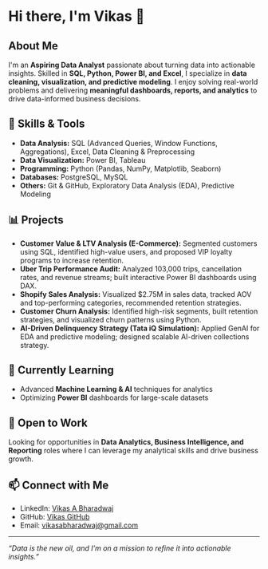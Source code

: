 # Hi there, I'm Vikas 👋

## About Me
I'm an **Aspiring Data Analyst** passionate about turning data into actionable insights. Skilled in **SQL, Python, Power BI, and Excel**, I specialize in **data cleaning, visualization, and predictive modeling**. I enjoy solving real-world problems and delivering **meaningful dashboards, reports, and analytics** to drive data-informed business decisions.

## 🚀 Skills & Tools
- **Data Analysis:** SQL (Advanced Queries, Window Functions, Aggregations), Excel, Data Cleaning & Preprocessing  
- **Data Visualization:** Power BI, Tableau  
- **Programming:** Python (Pandas, NumPy, Matplotlib, Seaborn)  
- **Databases:** PostgreSQL, MySQL  
- **Others:** Git & GitHub, Exploratory Data Analysis (EDA), Predictive Modeling  

## 📊 Projects
- **Customer Value & LTV Analysis (E-Commerce):** Segmented customers using SQL, identified high-value users, and proposed VIP loyalty programs to increase retention.  
- **Uber Trip Performance Audit:** Analyzed 103,000 trips, cancellation rates, and revenue streams; built interactive Power BI dashboards using DAX.  
- **Shopify Sales Analysis:** Visualized $2.75M in sales data, tracked AOV and top-performing categories, recommended retention strategies.  
- **Customer Churn Analysis:** Identified high-risk segments, built retention strategies, and visualized churn patterns using Python.  
- **AI-Driven Delinquency Strategy (Tata iQ Simulation):** Applied GenAI for EDA and predictive modeling; designed scalable AI-driven collections strategy.  

## 🌱 Currently Learning
- Advanced **Machine Learning & AI** techniques for analytics  
- Optimizing **Power BI** dashboards for large-scale datasets  

## 💼 Open to Work
Looking for opportunities in **Data Analytics, Business Intelligence, and Reporting** roles where I can leverage my analytical skills and drive business growth.

## 📫 Connect with Me
- LinkedIn: [Vikas A Bharadwaj](https://www.linkedin.com/in/vikas-a-bharadwaj-85a1171b4/)  
- GitHub: [Vikas GitHub](https://github.com/Vikasabharadwaj)  
- Email: [vikasabharadwaj@gmail.com](mailto:vikasabharadwaj@gmail.com)  


---

*“Data is the new oil, and I’m on a mission to refine it into actionable insights.”*
